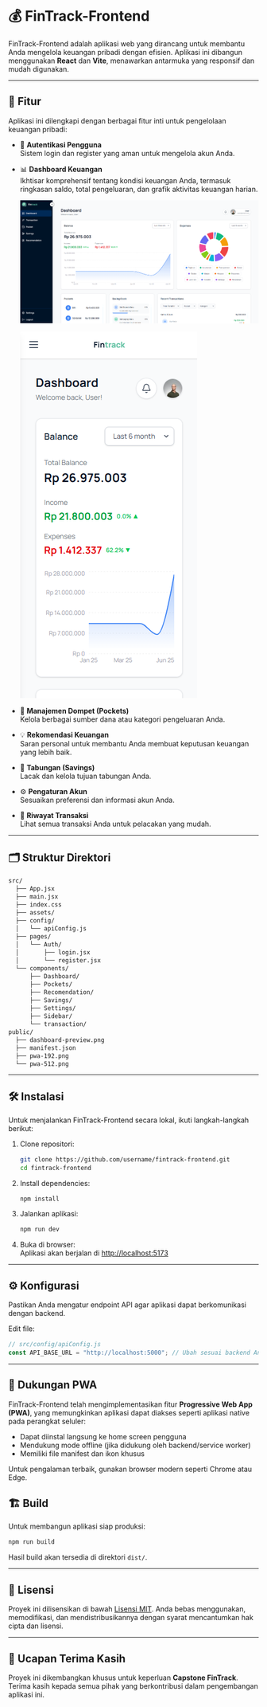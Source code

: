 # 💰 FinTrack-Frontend

FinTrack-Frontend adalah aplikasi web yang dirancang untuk membantu Anda mengelola keuangan pribadi dengan efisien. Aplikasi ini dibangun menggunakan **React** dan **Vite**, menawarkan antarmuka yang responsif dan mudah digunakan.

---

## 🚀 Fitur

Aplikasi ini dilengkapi dengan berbagai fitur inti untuk pengelolaan keuangan pribadi:

- 🔐 **Autentikasi Pengguna**  
  Sistem login dan register yang aman untuk mengelola akun Anda.

- 📊 **Dashboard Keuangan**  
  Ikhtisar komprehensif tentang kondisi keuangan Anda, termasuk ringkasan saldo, total pengeluaran, dan grafik aktivitas keuangan harian.

  ![Tampilan Dashboard Desktop](./public/ss1.png)

  ![Tampilan Dashboard Mobile](./public/ss2.png)

- 💼 **Manajemen Dompet (Pockets)**  
  Kelola berbagai sumber dana atau kategori pengeluaran Anda.

- 💡 **Rekomendasi Keuangan**  
  Saran personal untuk membantu Anda membuat keputusan keuangan yang lebih baik.

- 🏦 **Tabungan (Savings)**  
  Lacak dan kelola tujuan tabungan Anda.

- ⚙️ **Pengaturan Akun**  
  Sesuaikan preferensi dan informasi akun Anda.

- 📜 **Riwayat Transaksi**  
  Lihat semua transaksi Anda untuk pelacakan yang mudah.

---

## 🗂️ Struktur Direktori

```
src/
  ├── App.jsx
  ├── main.jsx
  ├── index.css
  ├── assets/
  ├── config/
  │   └── apiConfig.js
  ├── pages/
  │   └── Auth/
  │       ├── login.jsx
  │       └── register.jsx
  └── components/
      ├── Dashboard/
      ├── Pockets/
      ├── Recomendation/
      ├── Savings/
      ├── Settings/
      ├── Sidebar/
      └── transaction/
public/
  ├── dashboard-preview.png
  ├── manifest.json
  ├── pwa-192.png
  └── pwa-512.png
```

---

## 🛠️ Instalasi

Untuk menjalankan FinTrack-Frontend secara lokal, ikuti langkah-langkah berikut:

1. Clone repositori:
   ```bash
   git clone https://github.com/username/fintrack-frontend.git
   cd fintrack-frontend
   ```

2. Install dependencies:
   ```bash
   npm install
   ```

3. Jalankan aplikasi:
   ```bash
   npm run dev
   ```

4. Buka di browser:  
   Aplikasi akan berjalan di [http://localhost:5173](http://localhost:5173)

---

## ⚙️ Konfigurasi

Pastikan Anda mengatur endpoint API agar aplikasi dapat berkomunikasi dengan backend.

Edit file:
```javascript
// src/config/apiConfig.js
const API_BASE_URL = "http://localhost:5000"; // Ubah sesuai backend Anda
```

---

## 📱 Dukungan PWA

FinTrack-Frontend telah mengimplementasikan fitur **Progressive Web App (PWA)**, yang memungkinkan aplikasi dapat diakses seperti aplikasi native pada perangkat seluler:

- Dapat diinstal langsung ke home screen pengguna
- Mendukung mode offline (jika didukung oleh backend/service worker)
- Memiliki file manifest dan ikon khusus

Untuk pengalaman terbaik, gunakan browser modern seperti Chrome atau Edge.

## 🏗️ Build

Untuk membangun aplikasi siap produksi:

```bash
npm run build
```

Hasil build akan tersedia di direktori `dist/`.

---

## 📄 Lisensi

Proyek ini dilisensikan di bawah [Lisensi MIT](./LICENSE). Anda bebas menggunakan, memodifikasi, dan mendistribusikannya dengan syarat mencantumkan hak cipta dan lisensi.

---

## 🙏 Ucapan Terima Kasih

Proyek ini dikembangkan khusus untuk keperluan **Capstone FinTrack**. Terima kasih kepada semua pihak yang berkontribusi dalam pengembangan aplikasi ini.
